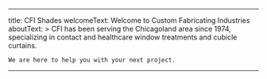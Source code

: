 ---

title: CFI Shades
welcomeText: Welcome to Custom Fabricating Industries
aboutText: >
    CFI has been serving the Chicagoland area since 1974, specializing in contact and healthcare window treatments and cubicle curtains.  

    We are here to help you with your next project.

---
